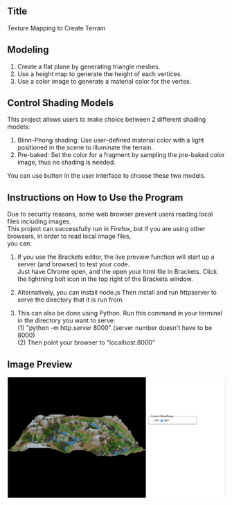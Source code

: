 
## Title 
Texture Mapping to Create Terrain

## Modeling
1. Create a flat plane by generating triangle meshes. </br>
2. Use a height map to generate the height of each vertices. </br>
3. Use a color image to generate a material color for the vertex.</br>

## Control Shading Models
This project allows users to make choice between 2 different shading models:</br>

1. Blinn-Phong shading: Use user-defined material color with a light positioned in the scene to illuminate the terrain. </br>
2. Pre-baked: Set the color for a fragment by sampling the pre-baked color image, thus no shading is needed. </br>

You can use button in the user interface to choose these two models.</br>

## Instructions on How to Use the Program
Due to security reasons, some web browser prevent users reading local files including images. </br>
This project can successfully run in Firefox, but if you are using other browsers, in order to read local image files, </br>
you can: </br>

1. If you use the Brackets editor, the live preview function will start up a server (and browser) to test your code.</br>
Just have Chrome open, and the open your html file in Brackets. Click the lightning bolt icon in the top right of the Brackets window.</br> 

2. Alternatively, you can install node.js Then install and run httpserver to serve the directory that it is run from.</br>

3. This can also be done using Python. Run this command in your terminal in the directory you want to serve: </br>
(1) "python -m http.server 8000" (server number doesn't have to be 8000) </br>
(2) Then point your browser to "localhost:8000"</br>

## Image Preview
![](image/terrain.png)


